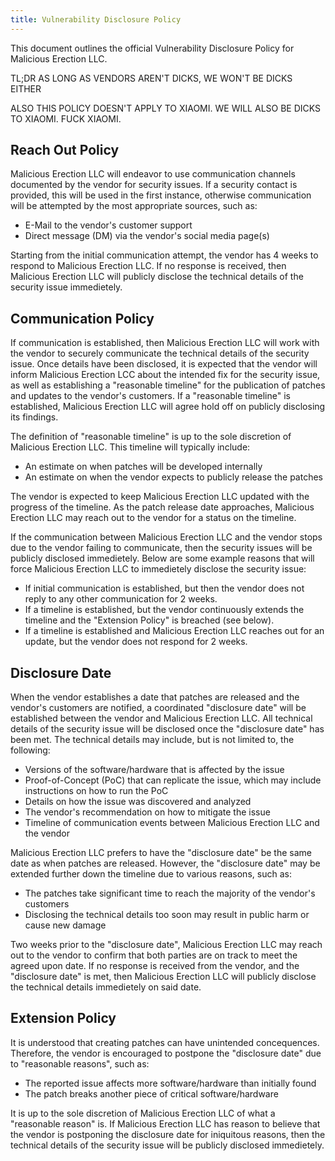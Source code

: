 ```yaml
---
title: Vulnerability Disclosure Policy
---
```


This document outlines the official Vulnerability Disclosure Policy for Malicious Erection LLC.

TL;DR AS LONG AS VENDORS AREN'T DICKS, WE WON'T BE DICKS EITHER

ALSO THIS POLICY DOESN'T APPLY TO XIAOMI. WE WILL ALSO BE DICKS TO XIAOMI. FUCK XIAOMI.

## Reach Out Policy

Malicious Erection LLC will endeavor to use communication channels documented by the vendor for security issues. If a security contact is provided, this will be used in the first instance, otherwise communication will be attempted by the most appropriate sources, such as:

* E-Mail to the vendor's customer support
* Direct message (DM) via the vendor's social media page(s)

Starting from the initial communication attempt, the vendor has 4 weeks to respond to Malicious Erection LLC. If no response is received, then Malicious Erection LLC will publicly disclose the technical details of the security issue immedietely.

## Communication Policy

If communication is established, then Malicious Erection LLC will work with the vendor to securely communicate the technical details of the security issue. Once details have been disclosed, it is expected that the vendor will inform Malicious Erection LCC about the intended fix for the security issue, as well as establishing a "reasonable timeline" for the publication of patches and updates to the vendor's customers. If a "reasonable timeline" is established, Malicious Erection LLC will agree hold off on publicly disclosing its findings.

The definition of "reasonable timeline" is up to the sole discretion of Malicious Erection LLC. This timeline will typically include:

* An estimate on when patches will be developed internally
* An estimate on when the vendor expects to publicly release the patches

The vendor is expected to keep Malicious Erection LLC updated with the progress of the timeline. As the patch release date approaches, Malicious Erection LLC may reach out to the vendor for a status on the timeline.

If the communication between Malicious Erection LLC and the vendor stops due to the vendor failing to communicate, then the security issues will be publicly disclosed immedietely. Below are some example reasons that will force Malicious Erection LLC to immedietely disclose the security issue:

* If initial communication is established, but then the vendor does not reply to any other communication for 2 weeks.
* If a timeline is established, but the vendor continuously extends the timeline and the "Extension Policy" is breached (see below).
* If a timeline is established and Malicious Erection LLC reaches out for an update, but the vendor does not respond for 2 weeks.

## Disclosure Date

When the vendor establishes a date that patches are released and the vendor's customers are notified, a coordinated "disclosure date" will be established between the vendor and Malicious Erection LLC. All technical details of the security issue will be disclosed once the "disclosure date" has been met. The technical details may include, but is not limited to, the following:

* Versions of the software/hardware that is affected by the issue
* Proof-of-Concept (PoC) that can replicate the issue, which may include instructions on how to run the PoC
* Details on how the issue was discovered and analyzed
* The vendor's recommendation on how to mitigate the issue
* Timeline of communication events between Malicious Erection LLC and the vendor

Malicious Erection LLC prefers to have the "disclosure date" be the same date as when patches are released. However, the "disclosure date" may be extended further down the timeline due to various reasons, such as:

* The patches take significant time to reach the majority of the vendor's customers
* Disclosing the technical details too soon may result in public harm or cause new damage

Two weeks prior to the "disclosure date", Malicious Erection LLC may reach out to the vendor to confirm that both parties are on track to meet the agreed upon date. If no response is received from the vendor, and the "disclosure date" is met, then Malicious Erection LLC will publicly disclose the technical details immedietely on said date.

## Extension Policy

It is understood that creating patches can have unintended concequences. Therefore, the vendor is encouraged to postpone the "disclosure date" due to "reasonable reasons", such as:

* The reported issue affects more software/hardware than initially found
* The patch breaks another piece of critical software/hardware

It is up to the sole discretion of Malicious Erection LLC of what a "reasonable reason" is. If Malicious Erection LLC has reason to believe that the vendor is postponing the disclosure date for iniquitous reasons, then the technical details of the security issue will be publicly disclosed immedietely.
